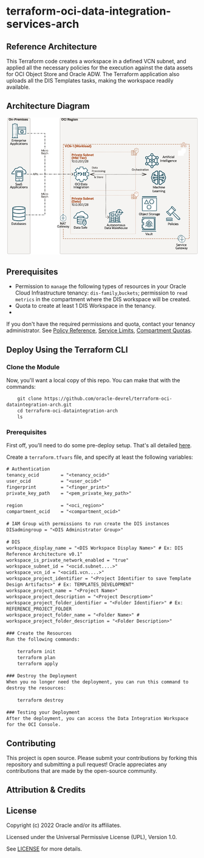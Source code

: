 # terraform-oci-data-integration-services-arch

## Reference Architecture

This Terraform code creates a workspace in a defined VCN subnet, and applied all the necessary policies for the execution against the data assets for OCI Object Store and Oracle ADW. The Terraform application also uploads all the DIS Templates tasks, making the workspace readily available.
## Architecture Diagram 

![](./images/DIS-Reference-Architecture.png)

## Prerequisites

- Permission to `manage` the following types of resources in your Oracle Cloud Infrastructure tenancy: `dis-family`,`buckets`; permission to `read metrics` in the compartment where the DIS workspace will be created. 
- Quota to create at least 1 DIS Workspace in the tenancy.
- 
If you don't have the required permissions and quota, contact your tenancy administrator. See [Policy Reference](https://docs.cloud.oracle.com/en-us/iaas/Content/Identity/Reference/policyreference.htm), [Service Limits](https://docs.cloud.oracle.com/en-us/iaas/Content/General/Concepts/servicelimits.htm), [Compartment Quotas](https://docs.cloud.oracle.com/iaas/Content/General/Concepts/resourcequotas.htm).


## Deploy Using the Terraform CLI

### Clone the Module

Now, you'll want a local copy of this repo. You can make that with the commands:

```
    git clone https://github.com/oracle-devrel/terraform-oci-dataintegration-arch.git
    cd terraform-oci-dataintegration-arch
    ls
```

### Prerequisites
First off, you'll need to do some pre-deploy setup.  That's all detailed [here](https://github.com/cloud-partners/oci-prerequisites).

Create a `terraform.tfvars` file, and specify at least the following variables:

```
# Authentication
tenancy_ocid        = "<tenancy_ocid>"
user_ocid           = "<user_ocid>"
fingerprint         = "<finger_print>"
private_key_path    = "<pem_private_key_path>"

region              = "<oci_region>"
compartment_ocid    = "<compartment_ocid>"

# IAM Group with permissions to run create the DIS instances
DISadmingroup = "<DIS Administrator Group>"

# DIS
workspace_display_name = "<DIS Workspace Display Name>" # Ex: DIS Reference Architecture v0.1"
workspace_is_private_network_enabled = "true"
workspace_subnet_id = "<ocid.subnet....>"
workspace_vcn_id = "<ocid1.vcn....>"
workspace_project_identifier = "<Project Identifier to save Template Design Artifacts>" # Ex: TEMPLATES_DEVELOPMENT"
workspace_project_name = "<Project Name>" 
workspace_project_description = "<Project Descrptiom>" 
workspace_project_folder_identifier = "<Folder Identifier>" # Ex: REFERENCE_PROJECT_FOLDER
workspace_project_folder_name = "<Folder Name>" # 
workspace_project_folder_description = "<Folder Description>" 

### Create the Resources
Run the following commands:

    terraform init
    terraform plan
    terraform apply

### Destroy the Deployment
When you no longer need the deployment, you can run this command to destroy the resources:

    terraform destroy

### Testing your Deployment
After the deployment, you can access the Data Integration Workspace for the OCI Console.

````

## Contributing
This project is open source.  Please submit your contributions by forking this repository and submitting a pull request!  Oracle appreciates any contributions that are made by the open-source community.

## Attribution & Credits

## License
Copyright (c) 2022 Oracle and/or its affiliates.

Licensed under the Universal Permissive License (UPL), Version 1.0.

See [LICENSE](LICENSE) for more details.
